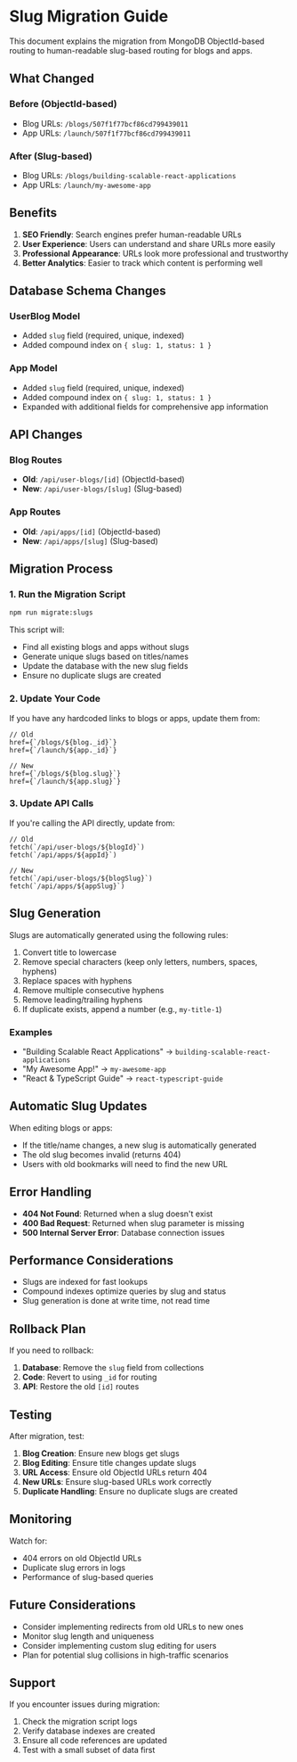 # Slug Migration Guide

This document explains the migration from MongoDB ObjectId-based routing to human-readable slug-based routing for blogs and apps.

## What Changed

### Before (ObjectId-based)
- Blog URLs: `/blogs/507f1f77bcf86cd799439011`
- App URLs: `/launch/507f1f77bcf86cd799439011`

### After (Slug-based)
- Blog URLs: `/blogs/building-scalable-react-applications`
- App URLs: `/launch/my-awesome-app`

## Benefits

1. **SEO Friendly**: Search engines prefer human-readable URLs
2. **User Experience**: Users can understand and share URLs more easily
3. **Professional Appearance**: URLs look more professional and trustworthy
4. **Better Analytics**: Easier to track which content is performing well

## Database Schema Changes

### UserBlog Model
- Added `slug` field (required, unique, indexed)
- Added compound index on `{ slug: 1, status: 1 }`

### App Model
- Added `slug` field (required, unique, indexed)
- Added compound index on `{ slug: 1, status: 1 }`
- Expanded with additional fields for comprehensive app information

## API Changes

### Blog Routes
- **Old**: `/api/user-blogs/[id]` (ObjectId-based)
- **New**: `/api/user-blogs/[slug]` (Slug-based)

### App Routes
- **Old**: `/api/apps/[id]` (ObjectId-based)
- **New**: `/api/apps/[slug]` (Slug-based)

## Migration Process

### 1. Run the Migration Script

```bash
npm run migrate:slugs
```

This script will:
- Find all existing blogs and apps without slugs
- Generate unique slugs based on titles/names
- Update the database with the new slug fields
- Ensure no duplicate slugs are created

### 2. Update Your Code

If you have any hardcoded links to blogs or apps, update them from:
```tsx
// Old
href={`/blogs/${blog._id}`}
href={`/launch/${app._id}`}

// New
href={`/blogs/${blog.slug}`}
href={`/launch/${app.slug}`}
```

### 3. Update API Calls

If you're calling the API directly, update from:
```tsx
// Old
fetch(`/api/user-blogs/${blogId}`)
fetch(`/api/apps/${appId}`)

// New
fetch(`/api/user-blogs/${blogSlug}`)
fetch(`/api/apps/${appSlug}`)
```

## Slug Generation

Slugs are automatically generated using the following rules:

1. Convert title to lowercase
2. Remove special characters (keep only letters, numbers, spaces, hyphens)
3. Replace spaces with hyphens
4. Remove multiple consecutive hyphens
5. Remove leading/trailing hyphens
6. If duplicate exists, append a number (e.g., `my-title-1`)

### Examples
- "Building Scalable React Applications" → `building-scalable-react-applications`
- "My Awesome App!" → `my-awesome-app`
- "React & TypeScript Guide" → `react-typescript-guide`

## Automatic Slug Updates

When editing blogs or apps:
- If the title/name changes, a new slug is automatically generated
- The old slug becomes invalid (returns 404)
- Users with old bookmarks will need to find the new URL

## Error Handling

- **404 Not Found**: Returned when a slug doesn't exist
- **400 Bad Request**: Returned when slug parameter is missing
- **500 Internal Server Error**: Database connection issues

## Performance Considerations

- Slugs are indexed for fast lookups
- Compound indexes optimize queries by slug and status
- Slug generation is done at write time, not read time

## Rollback Plan

If you need to rollback:

1. **Database**: Remove the `slug` field from collections
2. **Code**: Revert to using `_id` for routing
3. **API**: Restore the old `[id]` routes

## Testing

After migration, test:

1. **Blog Creation**: Ensure new blogs get slugs
2. **Blog Editing**: Ensure title changes update slugs
3. **URL Access**: Ensure old ObjectId URLs return 404
4. **New URLs**: Ensure slug-based URLs work correctly
5. **Duplicate Handling**: Ensure no duplicate slugs are created

## Monitoring

Watch for:
- 404 errors on old ObjectId URLs
- Duplicate slug errors in logs
- Performance of slug-based queries

## Future Considerations

- Consider implementing redirects from old URLs to new ones
- Monitor slug length and uniqueness
- Consider implementing custom slug editing for users
- Plan for potential slug collisions in high-traffic scenarios

## Support

If you encounter issues during migration:
1. Check the migration script logs
2. Verify database indexes are created
3. Ensure all code references are updated
4. Test with a small subset of data first 